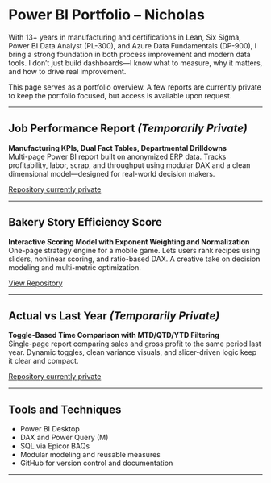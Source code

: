 # Power BI Portfolio – Nicholas

With 13+ years in manufacturing and certifications in Lean, Six Sigma, Power BI Data Analyst (PL-300), and Azure Data Fundamentals (DP-900), I bring a strong foundation in both process improvement and modern data tools. I don’t just build dashboards—I know what to measure, why it matters, and how to drive real improvement.

This page serves as a portfolio overview. A few reports are currently private to keep the portfolio focused, but access is available upon request.

---

## Job Performance Report *(Temporarily Private)*
**Manufacturing KPIs, Dual Fact Tables, Departmental Drilldowns**  
Multi-page Power BI report built on anonymized ERP data. Tracks profitability, labor, scrap, and throughput using modular DAX and a clean dimensional model—designed for real-world decision makers.

[Repository currently private](https://github.com/Nicholas-BI/powerbi-job-performance)

---

## Bakery Story Efficiency Score  
**Interactive Scoring Model with Exponent Weighting and Normalization**  
One-page strategy engine for a mobile game. Lets users rank recipes using sliders, nonlinear scoring, and ratio-based DAX. A creative take on decision modeling and multi-metric optimization.

[View Repository](https://github.com/Nicholas-BI/bakery-efficiency-score)

---

## Actual vs Last Year *(Temporarily Private)*
**Toggle-Based Time Comparison with MTD/QTD/YTD Filtering**  
Single-page report comparing sales and gross profit to the same period last year. Dynamic toggles, clean variance visuals, and slicer-driven logic keep it clear and compact.

[Repository currently private](https://github.com/Nicholas-BI/sales-vs-last-year)

---

## Tools and Techniques

- Power BI Desktop  
- DAX and Power Query (M)  
- SQL via Epicor BAQs  
- Modular modeling and reusable measures  
- GitHub for version control and documentation

---
